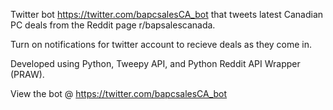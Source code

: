 Twitter bot https://twitter.com/bapcsalesCA_bot that tweets latest Canadian PC deals from the Reddit page r/bapsalescanada.

Turn on notifications for twitter account to recieve deals as they come in.

Developed using Python, Tweepy API, and Python Reddit API Wrapper (PRAW).

View the bot @ https://twitter.com/bapcsalesCA_bot